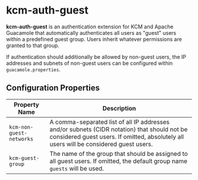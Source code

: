 kcm-auth-guest
==============

**kcm-auth-guest** is an authentication extension for KCM and Apache Guacamole
that automatically authenticates all users as "guest" users within a
predefined guest group. Users inherit whatever permissions are granted to that
group.

If authentication should additionally be allowed by non-guest users, the IP
addresses and subnets of non-guest users can be configured within
`guacamole.properties`.

Configuration Properties
------------------------

Property Name            | Description
------------------------ | -----------
`kcm-non-guest-networks` | A comma-separated list of all IP addresses and/or subnets (CIDR notation) that should not be considered guest users. If omitted, absolutely all users will be considered guest users.
`kcm-guest-group`        | The name of the group that should be assigned to all guest users. If omitted, the default group name `guests` will be used.
